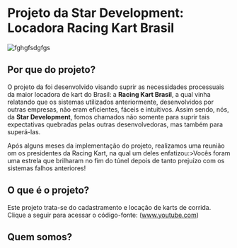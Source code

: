 # Projeto da Star Development: Locadora Racing Kart Brasil

![fghgfsdgfgs](https://th.bing.com/th/id/OIP.egJsRDKEQN56kEzuCvDqIQHaE7?pid=ImgDet&rs=1)

## Por que do projeto?

O projeto da foi desenvolvido visando suprir as necessidades processuais da maior locadora de kart do Brasil: a **Racing Kart Brasil**, a qual vinha relatando que os sistemas utilizados anteriormente, desenvolvidos por outras empresas, não eram eficientes, fáceis e intuitivos. Assim sendo, nós, da **Star Development**, fomos chamados não somente para suprir tais expectativas quebradas pelas outras desenvolvedoras, mas também para superá-las.

Após alguns meses da implementação do projeto, realizamos uma reunião om os presidentes da Racing Kart, na qual um deles enfatizou:>Vocês foram uma estrela que brilharam no fim do túnel depois de tanto prejuízo com os sistemas falhos anteriores! 

## O que é o projeto?

Este projeto trata-se do cadastramento e locação de karts de corrida.
Clique a seguir para acessar o código-fonte: (www.youtube.com)

## Quem somos?




